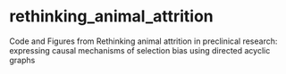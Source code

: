# rethinking_animal_attrition
Code and Figures from Rethinking animal attrition in preclinical research: expressing causal mechanisms of selection bias using directed acyclic graphs
